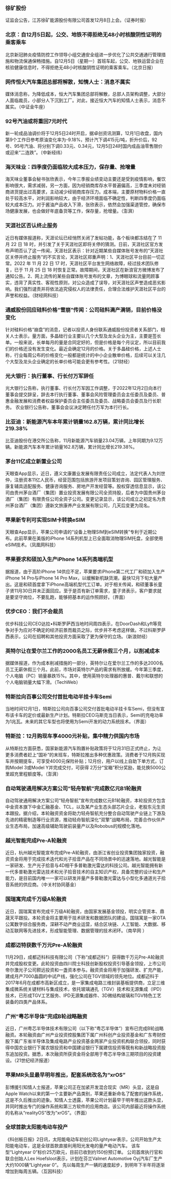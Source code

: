### 徐矿股份
证监会公告，江苏徐矿能源股份有限公司首发12月8日上会。（证券时报）
### 北京：自12月5日起，公交、地铁不得拒绝无48小时核酸阴性证明的乘客乘车
北京新冠肺炎疫情防控工作领导小组交通安全组进一步优化了公共交通通行管理措施和物流保通保畅措施。自12月5日（星期一）首班车起，公交、地铁运营企业在核验健康信息时，不得拒绝无48小时核酸阴性证明的乘客乘车。（北京日报）
### 网传恒大汽车集团总部将解散，知情人士：消息不属实
媒体消息称，为降低成本，恒大汽车集团总部将解散，总部人员架构调整，大部分人面临裁员，小部分人下沉到工厂。对此，接近恒大汽车的知情人士表示，消息不属实。（中证金牛座）
### 92号汽油或将重回7元时代
新一轮成品油调价将于12月5日24时开启，据卓创资讯测算，12月1日收盘，国内第9个工作日参考原油变化率为-9.18%，预计汽下调415元/吨，折升价后，92号、95号汽油、将分别下调0.33元、0.34元，12月5日24时国内成品油零售限价或迎来“二连跌”。（中新经纬）
### 海天味业：四季度仍面临较大成本压力，保存量、抢增量
海天味业董事会秘书张欣表示，今年三季报业绩变动主要还是受到疫情影响，餐饮影响很大，需求减弱，另一方面，因为经销商库存水平普遍偏高，三季度未对经销商进货提出过高要求，主动减少经销商库存压力。成本端，主要原材物料价格一直处于较高水平，对利润影响较大，由于经济环境面临不确定性，判断四季度仍面临较大成本压力。对于酱油产品收入下滑，张欣表示，依然会加强渠道管控，确保市场健康发展，也会做好年底备货等工作，保存量，抢增量。（澎湃）
### 天涯社区否认终止服务
近日有媒体报道称，天涯论坛已经悄然关闭了发帖功能，各个板块都冻结在了 11 月 22 日 18 时，并引发了关于天涯社区即将关停的猜测。日前，天涯社区官方发布声明否认了这一传闻，天涯社区表示：针对近期某些自媒体账号发布的“天涯社区关停并终止服务”的不实言论，天涯社区郑重声明：1、天涯社区平台目前一切正常。2022 年 11 月 22 日 17 时，天涯社区平台发生网络故障，经过技术团队修复，已于 11 月 25 日 18 时恢复正常。故障期间，天涯社区在新浪官方微博发布了通知公告。2、网上流传的某些自媒体账号发布的文章，为博眼球和流量罔顾事实，违背了真实性、客观性原则，对公众造成了误导，对天涯社区声誉造成恶劣影响。我们强烈谴责并将依法追究侵权人的法律责任，合理合法维护天涯社区平台的声誉和权益。（财经网科技）
### 通威股份回应硅料价格“雪崩”传闻：公司硅料满产满销，目前价格没变化
针对硅料价格“崩盘”的消息，记者以投资人身份联系通威股份投资者关系部门，相关人士表示，量方面，多晶硅行业主要以几个大型及龙头企业为主，主要是签长单。一般来说，长单每月的量是合同定好的，但是价格是每个月议定，所以目前我们的价格还没有发生变化。最近会确定12月的价格。关于多晶硅价格，上述人士称，行业每周公布的价格变化一般都是统计的中小企业散单价格，后续可以关注几个大型及龙头企业确定的长单价格可能会更有参考性。（21财经）
### 光大银行：执行董事、行长付万军辞任
光大银行公告称，执行董事、行长付万军因工作调整，于2022年12月2日向本行董事会提交辞呈，辞去本行执行董事、董事会风险管理委员会主任委员及委员、普惠金融发展和消费者权益保护委员会主任委员及委员、战略委员会委员及行长职务。
农业银行公告称，董事会会议决定聘任付万军为本行行长。
### 比亚迪：新能源汽车本年累计销量162.8万辆，累计同比增长219.38%
比亚迪股份在港交所公告称，11月新能源汽车销量23.04万辆，上年同期为9.12万辆。新能源汽车本年累计销量162.8万辆，累计同比增长219.38%。
### 茅台11亿成立新置业公司
天眼查App显示，近日，遵义文康置业发展有限责任公司成立，法定代表人为刘世仲，注册资本11亿人民币，经营范围包括旅游开发项目策划咨询、园区管理服务、康复辅具适配服务、健康咨询服务、房地产开发经营等。股权穿透信息显示，该公司由贵州茅台酒厂（集团）置业投资发展有限公司全资持股，后者为中国贵州茅台酒厂（集团）有限责任公司全资子公司。变更记录显示，该公司成立之初定名为贵州茅台酒厂（集团）遵新文旅康养产业发展有限公司，几天后变更为现名。
### 苹果新专利可实现SIM卡转换eSIM
天眼查App显示，苹果公司申请的“设备上物理SIM到eSIM转换”专利于近期公布。此前苹果在美版的iPhone 14系列机型上已全面取消物理SIM托盘，全部使用eSIM技术。（凤凰网科技）
### 苹果要求和硕加入生产iPhone 14系列高端机型
据报道，由于高阶iPhone 14供应不足，苹果要求iPhone第二代工厂和硕加入生产iPhone 14 Pro与iPhone 14 Pro Max，以缓解新机缺货潮，最快12月下旬大量产出。这是和硕首度拿下iPhone高端机型代工订单。对于相关传闻，和硕董事长童子贤11月30日并未正面回应。至于是否有新订单需求，童子贤表示，客户要求就是要坚守岗位，不要乱跑，能够把基本的运作照顾好。（界面）
### 优步CEO：我们不会裁员
优步科技公司CEO达拉•科斯罗萨西当地时间周四表示，在DoorDash和Lyft等竞争对手为应对不确定的经济前景而裁员之际，优步并不考虑这样做。不过科斯罗萨西表示，公司在招聘和其他投资方面采取了更为保守的立场。（新浪财经）
### 英特尔让在爱尔兰工作的2000名员工无薪休假三个月，以削减成本
据媒体报道，作为成本削减措施的一部分，英特尔让在爱尔兰工作的多达2000名员工无薪休假三个月。此前，市场对英特尔产品的需求有所放缓。今年第三季度，个人电脑（PC）销量暴跌15%。其中，使用英特尔处理器的惠普、戴尔和联想的个人电脑销量大幅下滑。（TechWeb）
### 特斯拉向百事公司交付首批电动半挂卡车Semi
当地时间12月1日，特斯拉公司向百事公司交付首批电动半挂卡车Semi，但没有宣布该卡车的定价或最新生产计划。特斯拉CEO马斯克当日表示，Semi的充电功率为1兆瓦。未来的其它车型也将使用为Semi开发的动力系统技术。（界面）
### 特斯拉：12月购现车享4000元补贴，集中精力供国内市场
从特斯拉方面获悉，国家新能源汽车购置补贴政策将于12月31日正式终止，为让更多消费者赶上“国补”的末班车，特斯拉推出多种优惠政策。消费者于12月购买现车并按期提车，可享受4000元保险补贴；12月份，用户以线上自助下单方式，订购Model 3或Model Y并完成交付，可获得 2万分“宝箱”积分奖励，能兑换5000公里超充里程额度等。（澎湃）
### 自动驾驶通用解决方案公司“轻舟智航”完成数亿元B1轮融资
自动驾驶通用解决方案公司“轻舟智航”宣布完成数亿元B1轮融资，本轮投资方包含中金资本旗下中金汇融基金、TCL，以及某产业生态头部芯片企业，老股东元生资本跟投。据介绍，本轮融资资金将助力轻舟智航充分整合自动驾驶产业链上下游及先进的精密制造等行业资源，推动轻舟智航深化“双擎”战略布局，完善合作伙伴产业生态布局，加速高级辅助驾驶前装量产以及Robobus的规模化落地。
### 越光智能完成Pre-A轮融资
近日，杭州越光智能宣布完成Pre-A轮融资，由浙江省创业投资集团独家投资，融资资金将用于完成技术迭代和光子拾音产品在不同场景中的迅速落地。越光智能是一家研发、生产光子拾音与4D相干多普勒激光雷达的科技公司。越光智能拥有新一代多普勒激光雷达技术和光子拾音技术的自主知识产权，具备完整的设计和生产能力，是目前国内唯一一家可以研发并量产多普勒激光雷达与小型化多通道光子拾音系统的供应商。（中关村协同基金）
### 国瑞寓完成千万级A轮融资
近日，国瑞寓宣布完成千万级A轮融资，由国家发展基金领投，明实企管资本、鼎晟天平跟投。本轮资金将主要用于技术研发和数据团队的建设。国瑞寓是一家OTA公寓数字综合服务商，深耕不动产商业运营，结合区块链、人工智能、大数据、移动互联网等先进技术，形成智能管理、数据管理的技术闭环。（南早网 ）
### 成都迈特获数千万元Pre-A轮融资
11月29日，成都迈科科技有限公司（下称“成都迈科”）获得数千万元Pre-A轮融资并完成股权变更。此轮投资由四川院士科技创新股权投资引导基金领投，上市公司帝尔激光子公司颢远投资和一盏资本参与。融资资金将用于加强研发、扩充产能，建成月产7000晶圆的中试产线，强化公司在TGV领域的领先地位。成都迈科于2017年6月在成都市高新区成立，是一家集成电路三维封装基板提供商，立足三维集成微系统关键材料与集成技术，依托玻璃通孔（TGV）技术和无源集成（IPD）技术，已形成TGV工艺服务、IPD无源集成器件、3D微结构玻璃和TGV特色工艺装备的四类产品体系。
### 广州“粤芯半导体”完成B轮战略融资
近日，广州粤芯半导体技术有限公司（以下称“粤芯半导体”）宣布已完成B轮战略融资。本轮融资由广州产业投资控股集团下属广州科创产业投资基金和广东粤财控股下属广东省半导体及集成电路产业投资基金两家产业投资机构联合领投，同时获得中国农业银行下属农银投资和中国建设银行下属建信投资等既有和新战略投资股东追加投资。据悉，本次融资所获资金将全部用于粤芯半导体三期项目的投资建设。（21世纪经济报道）
### 苹果MR头显最早明年推出，配套系统改名为“xrOS”
彭博援引知情人士报道，苹果公司正在加紧开发混合现实（MR）头显，这是自Apple Watch以来的第一个主要新产品类别，苹果还重新命名了配套的操作系统，这是不久后推出的迹象。知情人士透露，苹果公司计划最早于明年推出这款头显，并同时推出专门的操作系统和第三方软件的应用商店。该公司内部最近将操作系统的名称从“realityOS”改为“xrOS”。（界面）
### 全球首款太阳能电动车投产
《科创板日报》2日讯，太阳能电动车初创公司Lightyear表示，公司开始生产太阳能电动车，这是全球首款直接利用阳光发电的量产电动汽车。 该车型“Lightyear 0”标价25万欧元，目前已收到约150份预订单。 公司首席执行官和联合创始人Lex Hoefsloot表示，计划在芬兰Valmet Automotive Oyj汽车厂生产大约1000辆“Lightyear 0”。 先以每周生产一辆的速度起步，到明年下半年将逐渐增加到每周五辆。（互因科技）
